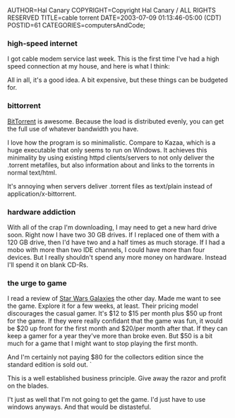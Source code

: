 AUTHOR=Hal Canary
COPYRIGHT=Copyright Hal Canary / ALL RIGHTS RESERVED
TITLE=cable torrent
DATE=2003-07-09 01:13:46-05:00 (CDT)
POSTID=61
CATEGORIES=computersAndCode;

### high-speed internet

I got cable modem service last week. This is the first time I've had a high speed connection at my house, and here is what I think:

All in all, it's a good idea. A bit expensive, but these things can be budgeted for.

### bittorrent

[BitTorrent](http://bitconjurer.org/BitTorrent/) is awesome. Because the load is distributed evenly, you can get the full use of whatever bandwidth you have.

I love how the program is so minimalistic. Compare to Kazaa, which is a huge executable that only seems to run on Windows. It achieves this minimality by using existing httpd clients/servers to not only deliver the .torrent metafiles, but also information about and links to the torrents in normal text/html.

It's annoying when servers deliver .torrent files as text/plain instead of application/x-bittorrent.

### hardware addiction

With all of the crap I'm downloading, I may need to get a new hard drive soon. Right now I have two 30 GB drives. If I replaced one of them with a 120 GB drive, then I'd have two and a half times as much storage. If I had a mobo with more than two IDE channels, I could have more than four devices. But I really shouldn't spend any more money on hardware. Instead I'll spend it on blank CD-Rs.

### the urge to game

I read a review of [Star Wars Galaxies](http://starwarsgalaxies.station.sony.com/) the other day. Made me want to see the game. Explore it for a few weeks, at least. Their pricing model discourages the casual gamer. It's $12 to $15 per month plus $50 up front for the game. If they were really confidant that the game was fun, it would be $20 up front for the first month and $20/per month after that. If they can keep a gamer for a year they've more than broke even. But $50 is a bit much for a game that I might want to stop playing the first month.

And I'm certainly not paying $80 for the collectors edition since the standard edition is sold out. \`

This is a well established business principle. Give away the razor and profit on the blades.

I't just as well that I'm not going to get the game. I'd just have to use windows anyways. And that would be distasteful.
